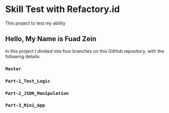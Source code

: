 # Skill Test with Refactory.id

This project to test my ability

## Hello, My Name is Fuad Zein

In this project I divided into four branches on this GitHub repository, with the following details:

### `Master`

### `Part-1_Test_Logic`

### `Part-2_JSON_Manipulation`

### `Part-3_Mini_App`
